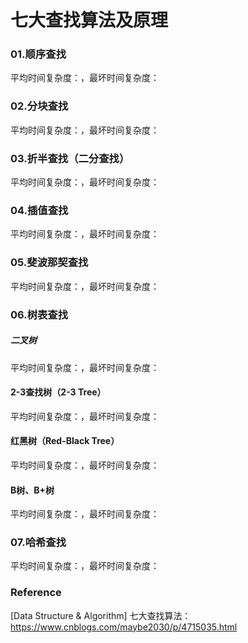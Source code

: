 # 七大查找算法及原理

### 01.顺序查找

平均时间复杂度：，最坏时间复杂度：

### 02.分块查找

平均时间复杂度：，最坏时间复杂度：

### 03.折半查找（二分查找）

平均时间复杂度：，最坏时间复杂度：

### 04.插值查找

平均时间复杂度：，最坏时间复杂度：

### 05.斐波那契查找

平均时间复杂度：，最坏时间复杂度：

### 06.树表查找

##### 二叉树

平均时间复杂度：，最坏时间复杂度：

#### 2-3查找树（2-3 Tree）

平均时间复杂度：，最坏时间复杂度：

#### 红黑树（Red-Black Tree）

平均时间复杂度：，最坏时间复杂度：

#### B树、B+树

平均时间复杂度：，最坏时间复杂度：

### 07.哈希查找

平均时间复杂度：，最坏时间复杂度：

### Reference

[Data Structure & Algorithm] 七大查找算法：https://www.cnblogs.com/maybe2030/p/4715035.html
